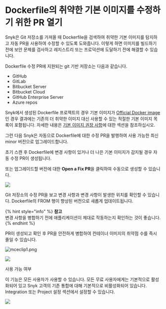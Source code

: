 # Dockerfile의 취약한 기본 이미지를 수정하기 위한 PR 열기

Snyk은 Git 저장소를 가져올 때 Dockerfile을 검색하여 취약한 기본 이미지를 탐지하고 자동 PR을 사용하여 수정할 수 있도록 도와줍니다. 이렇게 하면 이미지를 빌드하기 전에 보안 문제를 검사하고 레지스트리 또는 프로덕션에 도달하기 전에 해결할 수 있습니다.

Dockerfile 수정 PR에 지원되는 git 기반 저장소는 다음과 같습니다.

* GitHub
* GitLab
* Bitbucket Server
* Bitbucket Cloud
* GitHub Enterprise Server
* Azure repos

Snyk에서 생성된 Dockerfile 프로젝트의 경우 기본 이미지가 [Official Docker image](https://docs.docker.com/docker-hub/official\_images/)인 경우 결과에는 기존의 더 취약한 이미지 대신 사용할 수 있는 적절한 기본 이미지 목록이 포함됩니다. 자세한 내용은 [기본 이미지 권장 사항](https://docs.snyk.io/snyk-container/getting-around-the-snyk-container-ui/analysis-and-remediation-for-your-images-from-the-snyk-app)에 대한 섹션을 참조하십시오.

그런 다음 Snyk은 자동으로 Dockerfile에 대한 수정 PR을 발행하여 사용 가능한 최신 minor 버전으로 업그레이드합니다.

초기 스캔 후 Dockerfile에 변경 사항이 있거나 더 나은 기본 이미지가 감지될 경우 자동 수정 PR이 생성됩니다.

또는 업그레이드할 버전에 대한 **Open a Fix PR**을 클릭하여 수동으로 생성할 수 있습니다.

![](../../../.gitbook/assets/mceclip0-6-.png)

Git 저장소의 수정 PR을 보고 변경 사항과 변경 사항이 발생한 위치를 확인할 수 있습니다. Dockerfile의 FROM 행이 향상된 버전으로 새롭게 업데이트됩니다.

{% hint style="info" %}
**참고**\
변경 사항을 병합하기 전에 애플리케이션이 제대로 작동하는지 확인하는 것이 좋습니다.
{% endhint %}

PR이 생성되고 확인 후 PR을 안전하게 병합하여 컨테이너 이미지의 취약점 수를 즉시 줄일 수 있습니다.

![mceclip1.png](../../../.gitbook/assets/mceclip1-1-.png)

![](../../../.gitbook/assets/mceclip2.png)

사용 가능 여부

이 기능은 모든 사용자가 사용할 수 있습니다. 모든 무료 사용자에게는 기본적으로 활성화되어 있고 Snyk 고객의 기존 통합에 대해 기본적으로 비활성화되어 있습니다. Integration 또는 Project 설정 섹션에서 설정할 수 있습니다.

![](../../../.gitbook/assets/auto-detect-dockerfiles.png)
